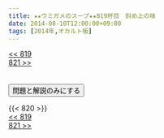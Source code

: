 ```yaml
---
title: ★★ウミガメのスープ★★819杯目　斜め上の味
date: 2014-08-10T12:00:00+09:00
tags: [2014年,オカルト板]
---
```

<div class="th_left"><a href="../819"><< 819</a></div>
<div class="th_right"><a href="../821">821 >></a></div>
<br><br>
<script src="../../js/cupsoup.js"></script>
<form>
<input type="button" value="問題と解説のみにする" onClick="toggleCupsoup()">
</form>
{{< 820 >}}
<div class="th_left"><a href="../819"><< 819</a></div>
<div class="th_right"><a href="../821">821 >></a></div>